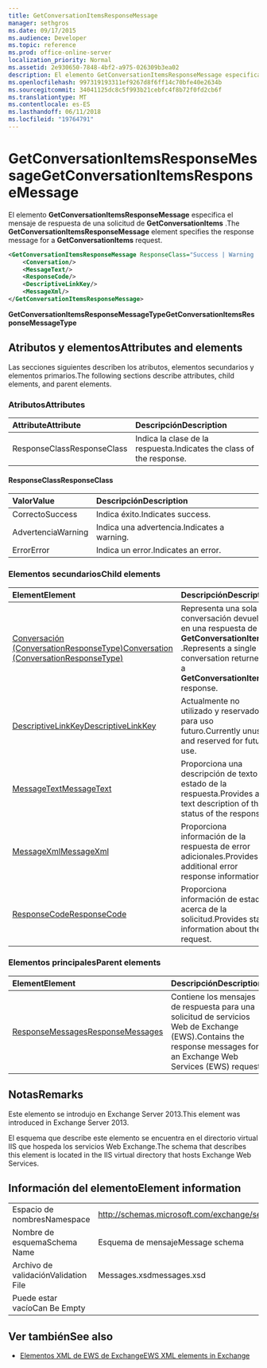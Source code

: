```yaml
---
title: GetConversationItemsResponseMessage
manager: sethgros
ms.date: 09/17/2015
ms.audience: Developer
ms.topic: reference
ms.prod: office-online-server
localization_priority: Normal
ms.assetid: 2e930650-7848-4bf2-a975-026309b3ea02
description: El elemento GetConversationItemsResponseMessage especifica el mensaje de respuesta de una solicitud de GetConversationItems.
ms.openlocfilehash: 997319193311ef9267d8f6ff14c70bfe40e2634b
ms.sourcegitcommit: 34041125dc8c5f993b21cebfc4f8b72f0fd2cb6f
ms.translationtype: MT
ms.contentlocale: es-ES
ms.lasthandoff: 06/11/2018
ms.locfileid: "19764791"
---
```

# <a name="getconversationitemsresponsemessage"></a><span data-ttu-id="69a13-103">GetConversationItemsResponseMessage</span><span class="sxs-lookup"><span data-stu-id="69a13-103">GetConversationItemsResponseMessage</span></span>

<span data-ttu-id="69a13-104">El elemento **GetConversationItemsResponseMessage** especifica el mensaje de respuesta de una solicitud de **GetConversationItems** .</span><span class="sxs-lookup"><span data-stu-id="69a13-104">The **GetConversationItemsResponseMessage** element specifies the response message for a **GetConversationItems** request.</span></span> 
  
```XML
<GetConversationItemsResponseMessage ResponseClass="Success | Warning | Error">
    <Conversation/>
    <MessageText/>
    <ResponseCode/>
    <DescriptiveLinkKey/>
    <MessageXml/>
</GetConversationItemsResponseMessage>
```

 <span data-ttu-id="69a13-105">**GetConversationItemsResponseMessageType**</span><span class="sxs-lookup"><span data-stu-id="69a13-105">**GetConversationItemsResponseMessageType**</span></span>
## <a name="attributes-and-elements"></a><span data-ttu-id="69a13-106">Atributos y elementos</span><span class="sxs-lookup"><span data-stu-id="69a13-106">Attributes and elements</span></span>

<span data-ttu-id="69a13-107">Las secciones siguientes describen los atributos, elementos secundarios y elementos primarios.</span><span class="sxs-lookup"><span data-stu-id="69a13-107">The following sections describe attributes, child elements, and parent elements.</span></span>
  
### <a name="attributes"></a><span data-ttu-id="69a13-108">Atributos</span><span class="sxs-lookup"><span data-stu-id="69a13-108">Attributes</span></span>

|<span data-ttu-id="69a13-109">**Attribute**</span><span class="sxs-lookup"><span data-stu-id="69a13-109">**Attribute**</span></span>|<span data-ttu-id="69a13-110">**Descripción**</span><span class="sxs-lookup"><span data-stu-id="69a13-110">**Description**</span></span>|
|:-----|:-----|
|<span data-ttu-id="69a13-111">ResponseClass</span><span class="sxs-lookup"><span data-stu-id="69a13-111">ResponseClass</span></span>  <br/> |<span data-ttu-id="69a13-112">Indica la clase de la respuesta.</span><span class="sxs-lookup"><span data-stu-id="69a13-112">Indicates the class of the response.</span></span>  <br/> |
   
#### <a name="responseclass"></a><span data-ttu-id="69a13-113">ResponseClass</span><span class="sxs-lookup"><span data-stu-id="69a13-113">ResponseClass</span></span>

|<span data-ttu-id="69a13-114">**Valor**</span><span class="sxs-lookup"><span data-stu-id="69a13-114">**Value**</span></span>|<span data-ttu-id="69a13-115">**Descripción**</span><span class="sxs-lookup"><span data-stu-id="69a13-115">**Description**</span></span>|
|:-----|:-----|
|<span data-ttu-id="69a13-116">Correcto</span><span class="sxs-lookup"><span data-stu-id="69a13-116">Success</span></span>  <br/> |<span data-ttu-id="69a13-117">Indica éxito.</span><span class="sxs-lookup"><span data-stu-id="69a13-117">Indicates success.</span></span>  <br/> |
|<span data-ttu-id="69a13-118">Advertencia</span><span class="sxs-lookup"><span data-stu-id="69a13-118">Warning</span></span>  <br/> |<span data-ttu-id="69a13-119">Indica una advertencia.</span><span class="sxs-lookup"><span data-stu-id="69a13-119">Indicates a warning.</span></span>  <br/> |
|<span data-ttu-id="69a13-120">Error</span><span class="sxs-lookup"><span data-stu-id="69a13-120">Error</span></span>  <br/> |<span data-ttu-id="69a13-121">Indica un error.</span><span class="sxs-lookup"><span data-stu-id="69a13-121">Indicates an error.</span></span>  <br/> |
   
### <a name="child-elements"></a><span data-ttu-id="69a13-122">Elementos secundarios</span><span class="sxs-lookup"><span data-stu-id="69a13-122">Child elements</span></span>

|<span data-ttu-id="69a13-123">**Element**</span><span class="sxs-lookup"><span data-stu-id="69a13-123">**Element**</span></span>|<span data-ttu-id="69a13-124">**Descripción**</span><span class="sxs-lookup"><span data-stu-id="69a13-124">**Description**</span></span>|
|:-----|:-----|
|[<span data-ttu-id="69a13-125">Conversación (ConversationResponseType)</span><span class="sxs-lookup"><span data-stu-id="69a13-125">Conversation (ConversationResponseType)</span></span>](conversation-conversationresponsetype.md) <br/> |<span data-ttu-id="69a13-126">Representa una sola conversación devuelta en una respuesta de **GetConversationItems** .</span><span class="sxs-lookup"><span data-stu-id="69a13-126">Represents a single conversation returned in a **GetConversationItems** response.</span></span>  <br/> |
|[<span data-ttu-id="69a13-127">DescriptiveLinkKey</span><span class="sxs-lookup"><span data-stu-id="69a13-127">DescriptiveLinkKey</span></span>](descriptivelinkkey.md) <br/> |<span data-ttu-id="69a13-128">Actualmente no utilizado y reservado para uso futuro.</span><span class="sxs-lookup"><span data-stu-id="69a13-128">Currently unused and reserved for future use.</span></span>  <br/> |
|[<span data-ttu-id="69a13-129">MessageText</span><span class="sxs-lookup"><span data-stu-id="69a13-129">MessageText</span></span>](messagetext.md) <br/> |<span data-ttu-id="69a13-130">Proporciona una descripción de texto del estado de la respuesta.</span><span class="sxs-lookup"><span data-stu-id="69a13-130">Provides a text description of the status of the response.</span></span>  <br/> |
|[<span data-ttu-id="69a13-131">MessageXml</span><span class="sxs-lookup"><span data-stu-id="69a13-131">MessageXml</span></span>](messagexml.md) <br/> |<span data-ttu-id="69a13-132">Proporciona información de la respuesta de error adicionales.</span><span class="sxs-lookup"><span data-stu-id="69a13-132">Provides additional error response information.</span></span>  <br/> |
|[<span data-ttu-id="69a13-133">ResponseCode</span><span class="sxs-lookup"><span data-stu-id="69a13-133">ResponseCode</span></span>](responsecode.md) <br/> |<span data-ttu-id="69a13-134">Proporciona información de estado acerca de la solicitud.</span><span class="sxs-lookup"><span data-stu-id="69a13-134">Provides status information about the request.</span></span>  <br/> |
   
### <a name="parent-elements"></a><span data-ttu-id="69a13-135">Elementos principales</span><span class="sxs-lookup"><span data-stu-id="69a13-135">Parent elements</span></span>

|<span data-ttu-id="69a13-136">**Element**</span><span class="sxs-lookup"><span data-stu-id="69a13-136">**Element**</span></span>|<span data-ttu-id="69a13-137">**Descripción**</span><span class="sxs-lookup"><span data-stu-id="69a13-137">**Description**</span></span>|
|:-----|:-----|
|[<span data-ttu-id="69a13-138">ResponseMessages</span><span class="sxs-lookup"><span data-stu-id="69a13-138">ResponseMessages</span></span>](responsemessages.md) <br/> |<span data-ttu-id="69a13-139">Contiene los mensajes de respuesta para una solicitud de servicios Web de Exchange (EWS).</span><span class="sxs-lookup"><span data-stu-id="69a13-139">Contains the response messages for an Exchange Web Services (EWS) request.</span></span>  <br/> |
   
## <a name="remarks"></a><span data-ttu-id="69a13-140">Notas</span><span class="sxs-lookup"><span data-stu-id="69a13-140">Remarks</span></span>

<span data-ttu-id="69a13-141">Este elemento se introdujo en Exchange Server 2013.</span><span class="sxs-lookup"><span data-stu-id="69a13-141">This element was introduced in Exchange Server 2013.</span></span>
  
<span data-ttu-id="69a13-142">El esquema que describe este elemento se encuentra en el directorio virtual IIS que hospeda los servicios Web Exchange.</span><span class="sxs-lookup"><span data-stu-id="69a13-142">The schema that describes this element is located in the IIS virtual directory that hosts Exchange Web Services.</span></span>
  
## <a name="element-information"></a><span data-ttu-id="69a13-143">Información del elemento</span><span class="sxs-lookup"><span data-stu-id="69a13-143">Element information</span></span>

|||
|:-----|:-----|
|<span data-ttu-id="69a13-144">Espacio de nombres</span><span class="sxs-lookup"><span data-stu-id="69a13-144">Namespace</span></span>  <br/> |http://schemas.microsoft.com/exchange/services/2006/messages  <br/> |
|<span data-ttu-id="69a13-145">Nombre de esquema</span><span class="sxs-lookup"><span data-stu-id="69a13-145">Schema Name</span></span>  <br/> |<span data-ttu-id="69a13-146">Esquema de mensaje</span><span class="sxs-lookup"><span data-stu-id="69a13-146">Message schema</span></span>  <br/> |
|<span data-ttu-id="69a13-147">Archivo de validación</span><span class="sxs-lookup"><span data-stu-id="69a13-147">Validation File</span></span>  <br/> |<span data-ttu-id="69a13-148">Messages.xsd</span><span class="sxs-lookup"><span data-stu-id="69a13-148">messages.xsd</span></span>  <br/> |
|<span data-ttu-id="69a13-149">Puede estar vacío</span><span class="sxs-lookup"><span data-stu-id="69a13-149">Can Be Empty</span></span>  <br/> ||
   
## <a name="see-also"></a><span data-ttu-id="69a13-150">Ver también</span><span class="sxs-lookup"><span data-stu-id="69a13-150">See also</span></span>



- [<span data-ttu-id="69a13-151">Elementos XML de EWS de Exchange</span><span class="sxs-lookup"><span data-stu-id="69a13-151">EWS XML elements in Exchange</span></span>](ews-xml-elements-in-exchange.md)

